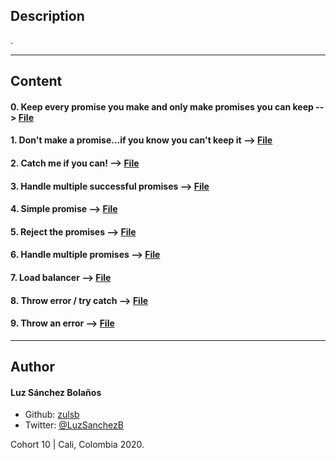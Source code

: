 ## Description

.

---
## Content

#### 0. Keep every promise you make and only make promises you can keep --> [File](./0-promise.js)
#### 1. Don't make a promise...if you know you can't keep it --> [File](./1-promise.js)
#### 2. Catch me if you can! --> [File](./2-then.js)
#### 3. Handle multiple successful promises --> [File](./3-all.js)
#### 4. Simple promise --> [File](./4-user-promise.js)
#### 5. Reject the promises --> [File](./5-photo-reject.js)
#### 6. Handle multiple promises --> [File](./6-final-user.js)
#### 7. Load balancer --> [File](./7-load_balancer.js)
#### 8. Throw error / try catch --> [File](./8-try.js)
#### 9. Throw an error --> [File](./9-try.js)

---

## Author
#### Luz Sánchez Bolaños
- Github: [zulsb](https://github.com/zulsb)
- Twitter: [@LuzSanchezB](https://twitter.com/LuzSanchezB)

Cohort 10 | Cali, Colombia 2020.